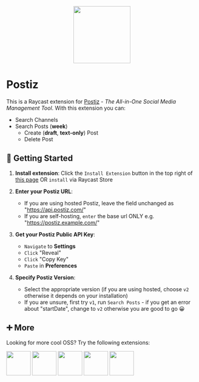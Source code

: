 <p align="center">
    <img src="./assets/postiz.png" width="150" height="150" />
</p>

# Postiz

This is a Raycast extension for [Postiz](https://postiz.com/) - _The All-in-One Social Media Management Tool_. With this extension you can:

- Search Channels
- Search Posts (**week**)
    - Create (**draft**, **text-only**) Post
    - Delete Post

## 🚀 Getting Started

1. **Install extension**: Click the `Install Extension` button in the top right of [this page](https://www.raycast.com/xmok/postiz) OR `install` via Raycast Store

2. **Enter your Postiz URL**:

    - If you are using hosted Postiz, leave the field unchanged as "https://api.postiz.com/" 
    - If you are self-hosting, `enter` the base url ONLY e.g. "https://postiz.example.com/"

3. **Get your Postiz Public API Key**:

    - `Navigate` to **Settings**
    - `Click` "Reveal"
    - `Click` "Copy Key"
    - `Paste` in **Preferences**

4. **Specify Postiz Version**:

    - Select the appropriate version (if you are using hosted, choose `v2` otherwise it depends on your installation)
    - If you are unsure, first try `v1`, run `Search Posts` - if you get an error about "startDate", change to `v2` otherwise you are good to go 😀


## ➕ More

Looking for more cool OSS? Try the following extensions:

<a title="Install appwrite Raycast Extension" href="https://www.raycast.com/xmok/appwrite"><img src="https://www.raycast.com/xmok/appwrite/install_button@2x.png?v=1.1" height="64" alt="" style="height: 64px;"></a>
<a title="Install coolify Raycast Extension" href="https://www.raycast.com/xmok/coolify"><img src="https://www.raycast.com/xmok/coolify/install_button@2x.png?v=1.1" height="64" alt="" style="height: 64px;"></a>
<a title="Install neon Raycast Extension" href="https://www.raycast.com/xmok/neon"><img src="https://www.raycast.com/xmok/neon/install_button@2x.png?v=1.1" height="64" alt="" style="height: 64px;"></a>
<a title="Install resend Raycast Extension" href="https://www.raycast.com/xmok/resend"><img src="https://www.raycast.com/xmok/resend/install_button@2x.png?v=1.1" height="64" alt="" style="height: 64px;"></a>
<a title="Install unkey Raycast Extension" href="https://www.raycast.com/xmok/unkey"><img src="https://www.raycast.com/xmok/unkey/install_button@2x.png?v=1.1" height="64" alt="" style="height: 64px;"></a>